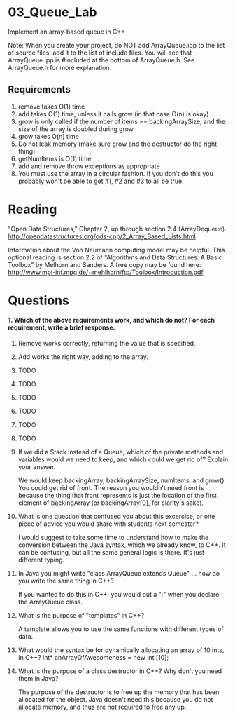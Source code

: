 03_Queue_Lab
============

Implement an array-based queue in C++

Note: When you create your project, do NOT add ArrayQueue.ipp to the list of source files, add it to the list of include files. You will see that ArrayQueue.ipp is #included at the bottom of ArrayQueue.h. See ArrayQueue.h for more explanation.

Requirements
------------

1. remove takes O(1) time
2. add takes O(1) time, unless it calls grow (in that case O(n) is okay)
3. grow is only called if the number of items == backingArraySize, and the size of the array is doubled during grow
4. grow takes O(n) time
5. Do not leak memory (make sure grow and the destructor do the right thing)
6. getNumItems is O(1) time
7. add and remove throw exceptions as appropriate
8. You must use the array in a circular fashion. If you don't do this you probably won't be able to get #1, #2 and #3 to all be true.

Reading
=======
"Open Data Structures," Chapter 2, up through section 2.4 (ArrayDequeue). http://opendatastructures.org/ods-cpp/2_Array_Based_Lists.html

Information about the Von Neumann computing model may be helpful. This optional reading is section 2.2 of "Algorithms and Data Structures: A Basic Toolbox" by Melhorn and Sanders. A free copy may be found here: http://www.mpi-inf.mpg.de/~mehlhorn/ftp/Toolbox/Introduction.pdf

Questions
=========

#### 1. Which of the above requirements work, and which do not? For each requirement, write a brief response.

1. Remove works correctly, returning the value that is specified.
2. Add works the right way, adding to the array.
3. TODO
4. TODO
5. TODO
6. TODO
7. TODO
8. TODO

2. If we did a Stack instead of a Queue, which of the private methods and variables would we need to keep, and which could we get rid of? Explain your answer.

	We would keep backingArray, backingArraySize, numItems, and grow(). You could get rid of front. The reason you wouldn't need front is because the thing that front represents is just the location of the first element of backingArray (or backingArray[0], for clarity's sake).

3. What is one question that confused you about this excercise, or one piece of advice you would share with students next semester?

	I would suggest to take some time to understand how to make the conversion between the Java syntax, which we already know, to C++. It can be confusing, but all the same general logic is there. It's just different typing.

4. In Java you might write "class ArrayQueue extends Queue" ... how do you write the same thing in C++?

	If you wanted to do this in C++, you would put a ":" when you declare the ArrayQueue class.

5. What is the purpose of "templates" in C++?

	A template allows you to use the same functions with different types of data.

6. What would the syntax be for dynamically allocating an array of 10 ints, in C++?
	int* anArrayOfAwesomeness = new int [10];

7. What is the purpose of a class destructor in C++? Why don't you need them in Java?

	The purpose of the destructor is to free up the memory that has been allocated for the object. Java doesn't need this because you do not allocate memory, and thus are not required to free any up.
